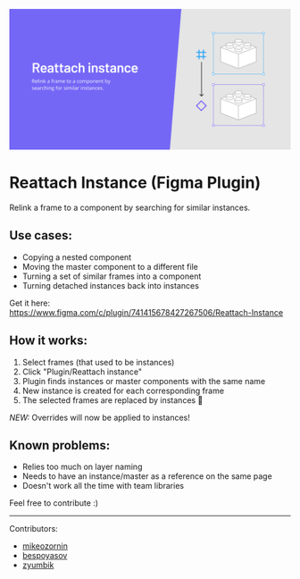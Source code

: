 ![logo](https://github.com/renancamm/figma-reattache-instance/blob/master/banner_2048x1024.png?raw=true)

# Reattach Instance (Figma Plugin)
Relink a frame to a component by searching for similar instances.

## Use cases:
- Copying a nested component
- Moving the master component to a different file
- Turning a set of similar frames into a component
- Turning detached instances back into instances

Get it here: https://www.figma.com/c/plugin/741415678427267506/Reattach-Instance


## How it works:
1. Select frames (that used to be instances)
2. Click "Plugin/Reattach instance"
3. Plugin finds instances or master components with the same name
4. New instance is created for each corresponding frame
5. The selected frames are replaced by instances 🎉

*NEW:* Overrides will now be applied to instances!

## Known problems:
- Relies too much on layer naming
- Needs to have an instance/master as a reference on the same page
- Doesn't work all the time with team libraries

Feel free to contribute :)


---

Contributors: 
- [mikeozornin](https://github.com/mikeozornin)
- [bespoyasov](https://github.com/bespoyasov)
- [zyumbik](https://twitter.com/zyumbik)




